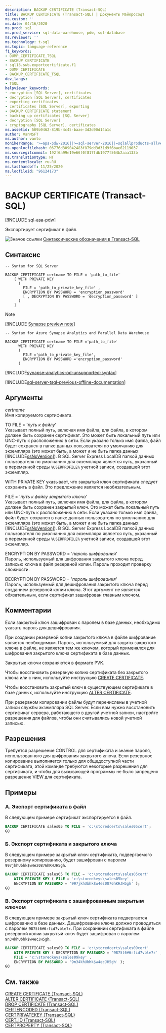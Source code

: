 ```yaml
---
description: BACKUP CERTIFICATE (Transact-SQL)
title: BACKUP CERTIFICATE (Transact-SQL) | Документы Майкрософт
ms.custom: ''
ms.date: 04/16/2020
ms.prod: sql
ms.prod_service: sql-data-warehouse, pdw, sql-database
ms.reviewer: ''
ms.technology: t-sql
ms.topic: language-reference
f1_keywords:
- DUMP_CERTIFICATE_TSQL
- BACKUP CERTIFICATE
- sql13.swb.exportcertificate.f1
- DUMP CERTIFICATE
- BACKUP_CERTIFICATE_TSQL
dev_langs:
- TSQL
helpviewer_keywords:
- encryption [SQL Server], certificates
- decryption [SQL Server], certificates
- exporting certificates
- certificates [SQL Server], exporting
- BACKUP CERTIFICATE statement
- backing up certificates [SQL Server]
- decryption [SQL Server]
- cryptography [SQL Server], certificates
ms.assetid: 509b9462-819b-4c45-baae-3d2d90d14a1c
author: VanMSFT
ms.author: vanto
monikerRange: '>=aps-pdw-2016||>=sql-server-2016||=sqlallproducts-allversions||>=sql-server-linux-2017||=azure-sqldw-latest'
ms.openlocfilehash: 06776d309042483f879dd3d31d9f6bae62119037
ms.sourcegitcommit: 192f6a99e19e66f0f817fdb1977f564b2aaa133b
ms.translationtype: HT
ms.contentlocale: ru-RU
ms.lasthandoff: 11/25/2020
ms.locfileid: "96124173"
---
```

# <a name="backup-certificate-transact-sql"></a>BACKUP CERTIFICATE (Transact-SQL)
[!INCLUDE [sql-asa-pdw](../../includes/applies-to-version/sql-asa-pdw.md)]

  Экспортирует сертификат в файл.  
  
 ![Значок ссылки](../../database-engine/configure-windows/media/topic-link.gif "Значок ссылки") [Синтаксические обозначения в Transact-SQL](../../t-sql/language-elements/transact-sql-syntax-conventions-transact-sql.md)  
  
## <a name="syntax"></a>Синтаксис  
  
```syntaxsql
-- Syntax for SQL Server  
  
BACKUP CERTIFICATE certname TO FILE = 'path_to_file'  
    [ WITH PRIVATE KEY   
      (   
        FILE = 'path_to_private_key_file' ,  
        ENCRYPTION BY PASSWORD = 'encryption_password'   
        [ , DECRYPTION BY PASSWORD = 'decryption_password' ]   
      )   
    ]  
```  
  
> [!Note]
> [!INCLUDE [Synapse preview note](../../includes/synapse-preview-note.md)]
   
```syntaxsql
-- Syntax for Azure Synapse Analytics and Parallel Data Warehouse  
  
BACKUP CERTIFICATE certname TO FILE ='path_to_file'  
      WITH PRIVATE KEY   
      (   
        FILE ='path_to_private_key_file',  
        ENCRYPTION BY PASSWORD ='encryption_password'   
      )   
```  
[!INCLUDE[synapse-analytics-od-unsupported-syntax](../../includes/synapse-analytics-od-unsupported-syntax.md)]
  
[!INCLUDE[sql-server-tsql-previous-offline-documentation](../../includes/sql-server-tsql-previous-offline-documentation.md)]

## <a name="arguments"></a>Аргументы
 *certname*  
 Имя копируемого сертификата.

 TO FILE = '*путь к файлу*'  
 Указывает полный путь, включая имя файла, для файла, в котором должен быть сохранен сертификат. Это может быть локальный путь или UNC-путь к расположению в сети. Если указано только имя файла, файл будет сохранен в папке данных пользователя по умолчанию для экземпляра (это может быть, а может и не быть папка данных [!INCLUDE[ssNoVersion](../../includes/ssnoversion-md.md)]). В SQL Server Express LocalDB папкой данных пользователя по умолчанию для экземпляра является путь, указанный в переменной среды `%USERPROFILE%` учетной записи, создавшей этот экземпляр.  

 WITH PRIVATE KEY указывает, что закрытый ключ сертификата следует сохранить в файл. Это предложение является необязательным.

 FILE = '*путь к файлу закрытого ключа*'  
 Указывает полный путь, включая имя файла, для файла, в котором должен быть сохранен закрытый ключ. Это может быть локальный путь или UNC-путь к расположению в сети. Если указано только имя файла, файл будет сохранен в папке данных пользователя по умолчанию для экземпляра (это может быть, а может и не быть папка данных [!INCLUDE[ssNoVersion](../../includes/ssnoversion-md.md)]). В SQL Server Express LocalDB папкой данных пользователя по умолчанию для экземпляра является путь, указанный в переменной среды `%USERPROFILE%` учетной записи, создавшей этот экземпляр.  

 ENCRYPTION BY PASSWORD = '*пароль шифрования*'  
 Пароль, используемый для шифрования закрытого ключа перед записью ключа в файл резервной копии. Пароль проходит проверку сложности.  
  
 DECRYPTION BY PASSWORD = '*пароль шифрования*'  
 Пароль, используемый для дешифрования закрытого ключа перед созданием резервной копии ключа. Этот аргумент не является обязательным, если сертификат зашифрован главным ключом. 
  
## <a name="remarks"></a>Комментарии  
 Если закрытый ключ зашифрован с паролем в базе данных, необходимо указать пароль для дешифрования.  
  
 При создании резервной копии закрытого ключа в файле шифрование является необходимым. Пароль, используемый для защиты закрытого ключа в файле, не является тем же ключом, который применялся для шифрования закрытого ключа сертификата в базе данных.  

 Закрытые ключи сохраняются в формате PVK.

 Чтобы восстановить резервную копию сертификата без закрытого ключа или с ним, используйте инструкцию [CREATE CERTIFICATE](../../t-sql/statements/create-certificate-transact-sql.md).
 
 Чтобы восстановить закрытый ключ в существующем сертификате в базе данных, используйте инструкцию [ALTER CERTIFICATE](../../t-sql/statements/alter-certificate-transact-sql.md).
 
 При резервном копировании файлы будут перечислены в учетной записи службы экземпляра SQL Server. Если вам нужно восстановить сертификат сервера, работающего в другой учетной записи, настройте разрешения для файлов, чтобы они считывались новой учетной записью. 
  
## <a name="permissions"></a>Разрешения  
 Требуется разрешение CONTROL для сертификата и знание пароля, использованного для шифрования закрытого ключа. Если резервное копирование выполняется только для общедоступной части сертификата, этой команде требуются некоторые разрешения для сертификата, и чтобы для вызывающей программы не было запрещено разрешение VIEW для сертификата.  
  
## <a name="examples"></a>Примеры  
  
### <a name="a-exporting-a-certificate-to-a-file"></a>A. Экспорт сертификата в файл  
 В следующем примере сертификат экспортируется в файл.  
  
```sql
BACKUP CERTIFICATE sales05 TO FILE = 'c:\storedcerts\sales05cert';  
GO  
```  
  
### <a name="b-exporting-a-certificate-and-a-private-key"></a>Б. Экспорт сертификата и закрытого ключа  
 В следующем примере закрытый ключ сертификата, подвергаемого резервному копированию, будет зашифрован с паролем `997jkhUbhk$w4ez0876hKHJH5gh`.  
  
```sql
BACKUP CERTIFICATE sales05 TO FILE = 'c:\storedcerts\sales05cert'  
    WITH PRIVATE KEY ( FILE = 'c:\storedkeys\sales05key' ,   
    ENCRYPTION BY PASSWORD = '997jkhUbhk$w4ez0876hKHJH5gh' );  
GO  
```  
  
### <a name="c-exporting-a-certificate-that-has-an-encrypted-private-key"></a>В. Экспорт сертификата с зашифрованным закрытым ключом  
 В следующем примере закрытый ключ сертификата подвергается шифрованию в базе данных. Дешифрование ключа должно проводиться с паролем `9875t6#6rfid7vble7r`. При сохранении сертификата в файле резервной копии закрытый ключ будет зашифрован с паролем `9n34khUbhk$w4ecJH5gh`.  
  
```sql
BACKUP CERTIFICATE sales09 TO FILE = 'c:\storedcerts\sales09cert'   
    WITH PRIVATE KEY ( DECRYPTION BY PASSWORD = '9875t6#6rfid7vble7r' ,  
    FILE = 'c:\storedkeys\sales09key' ,   
    ENCRYPTION BY PASSWORD = '9n34khUbhk$w4ecJH5gh' );  
GO  
```  
  
## <a name="see-also"></a>См. также  
 [CREATE CERTIFICATE (Transact-SQL)](../../t-sql/statements/create-certificate-transact-sql.md)   
 [ALTER CERTIFICATE (Transact-SQL)](../../t-sql/statements/alter-certificate-transact-sql.md)   
 [DROP CERTIFICATE (Transact-SQL)](../../t-sql/statements/drop-certificate-transact-sql.md)  
 [CERTENCODED (Transact-SQL)](../../t-sql/functions/certencoded-transact-sql.md)  
 [CERTPRIVATEKEY (Transact-SQL)](../../t-sql/functions/certprivatekey-transact-sql.md)  
 [CERT_ID (Transact-SQL)](../../t-sql/functions/cert-id-transact-sql.md)  
 [CERTPROPERTY (Transact-SQL)](../../t-sql/functions/certproperty-transact-sql.md)  
  
  

